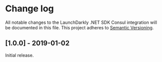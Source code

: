 # Change log

All notable changes to the LaunchDarkly .NET SDK Consul integration will be documented in this file. This project adheres to [Semantic Versioning](http://semver.org).

## [1.0.0] - 2019-01-02

Initial release.
